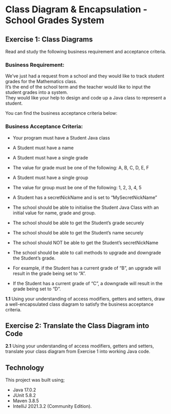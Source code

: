 # Class Diagram & Encapsulation - School Grades System

## Exercise 1: Class Diagrams 

Read and study the following business requirement and acceptance criteria. 

### Business Requirement:

We’ve just had a request from a school and they would like to track student grades for the Mathematics class.   
It’s the end of the school term and  the teacher would like to input the student grades into a system.   
They would like your help to design and code up a Java class to represent a student.   

You can find the business acceptance criteria below:   

### Business Acceptance Criteria:  

* Your program must have a Student Java class 
* A Student must have a name 
* A Student must have a single grade 
* The value for grade must be one of the following: A, B, C, D, E, F 
* A Student must have a single group 
* The value for group must be one of the following: 1, 2, 3, 4, 5 
* A Student has a secretNickName and is set to “MySecretNickName” 
* The school should be able to initialise the Student Java Class with an initial value for name, grade and group. 
* The school should be able to get the Student’s grade securely 
* The school should be able to get the Student’s name securely 
* The school should NOT be able to get the Student’s secretNickName 
* The school should be able to call methods to upgrade and downgrade the Student’s grade.  
 
* For example, if the Student has a current grade of “B”, an upgrade will result in the grade being set to “A”. 
* If the Student has a current grade of “C”, a downgrade will result in the grade being set to “D”. 

**1.1**  Using your understanding of access modifiers, getters and setters, draw a well-encapsulated class diagram to satisfy the business acceptance criteria. 


## Exercise 2: Translate the Class Diagram into Code 
 
 **2.1**  Using your understanding of access modifiers, getters and setters, translate your class diagram from Exercise 1 into working Java code. 


## Technology

This project was built using;

* Java 17.0.2
* JUnit 5.8.2
* Maven 3.8.5
* IntelliJ 2021.3.2 (Community Edition).
